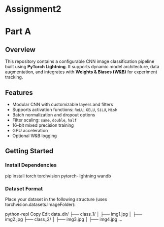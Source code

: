 # Assignment2
# Part A
## Overview

This repository contains a configurable CNN image classification pipeline built using **PyTorch Lightning**. It supports dynamic model architecture, data augmentation, and integrates with **Weights & Biases (W&B)** for experiment tracking.

## Features

- Modular CNN with customizable layers and filters
- Supports activation functions: `ReLU`, `GELU`, `SiLU`, `Mish`
- Batch normalization and dropout options
- Filter scaling: `same`, `double`, `half`
- 16-bit mixed precision training
- GPU acceleration
- Optional W&B logging

## Getting Started

### Install Dependencies
pip install torch torchvision pytorch-lightning wandb
### Dataset Format
Place your dataset in the following structure (uses torchvision.datasets.ImageFolder):

python-repl
Copy
Edit
data_dir/
├── class_1/
│   ├── img1.jpg
│   ├── img2.jpg
├── class_2/
│   ├── img3.jpg
│   ├── img4.jpg
...
